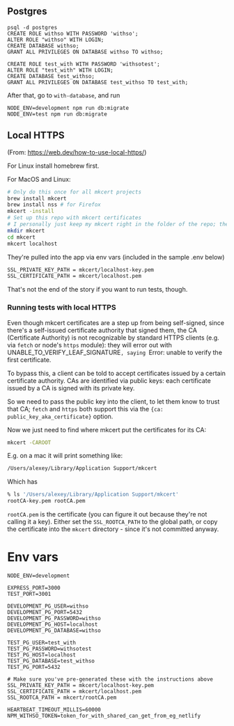 ## Postgres

```
psql -d postgres
CREATE ROLE withso WITH PASSWORD 'withso';
ALTER ROLE "withso" WITH LOGIN;
CREATE DATABASE withso;
GRANT ALL PRIVILEGES ON DATABASE withso TO withso;

CREATE ROLE test_with WITH PASSWORD 'withsotest';
ALTER ROLE "test_with" WITH LOGIN;
CREATE DATABASE test_withso;
GRANT ALL PRIVILEGES ON DATABASE test_withso TO test_with;
```

After that, go to `with-database`, and run

```
NODE_ENV=development npm run db:migrate
NODE_ENV=test npm run db:migrate
```

## Local HTTPS

(From: https://web.dev/how-to-use-local-https/)

For Linux install homebrew first.

For MacOS and Linux:

```bash
# Only do this once for all mkcert projects
brew install mkcert
brew install nss # for Firefox
mkcert -install
# Set up this repo with mkcert certificates
# I personally just keep my mkcert right in the folder of the repo; the folder is already gitignored ~ Alexey
mkdir mkcert
cd mkcert
mkcert localhost
```

They're pulled into the app via env vars (included in the sample .env below)

```bash
SSL_PRIVATE_KEY_PATH = mkcert/localhost-key.pem
SSL_CERTIFICATE_PATH = mkcert/localhost.pem
```

That's not the end of the story if you want to run tests, though.

### Running tests with local HTTPS
Even though mkcert certificates are a step up from being self-signed, since there's a self-issued certificate authority that signed them, the CA (Certificate Authority) is not recognizable by standard HTTPS clients (e.g. via `fetch` or node's `https` module): they will error out with UNABLE_TO_VERIFY_LEAF_SIGNATURE`, saying `Error: unable to verify the first certificate.

To bypass this, a client can be told to accept certificates issued by a certain certificate authority. CAs are identified via public keys: each certificate issued by a CA is signed with its private key.

So we need to pass the public key into the client, to let them know to trust that CA; `fetch` and `https` both support this via the `{ca: public_key_aka_certificate}` option.

Now we just need to find where mkcert put the certificates for its CA:
```bash
mkcert -CAROOT
```

E.g. on a mac it will print something like:
```bash
/Users/alexey/Library/Application Support/mkcert
```
Which has
```bash
% ls '/Users/alexey/Library/Application Support/mkcert'
rootCA-key.pem rootCA.pem
```

`rootCA.pem` is the certificate (you can figure it out because they're not calling it a key). Either set the `SSL_ROOTCA_PATH` to the global path, or copy the certificate into the `mkcert` directory - since it's not committed anyway.

# Env vars
```
NODE_ENV=development

EXPRESS_PORT=3000
TEST_PORT=3001

DEVELOPMENT_PG_USER=withso
DEVELOPMENT_PG_PORT=5432
DEVELOPMENT_PG_PASSWORD=withso
DEVELOPMENT_PG_HOST=localhost
DEVELOPMENT_PG_DATABASE=withso

TEST_PG_USER=test_with
TEST_PG_PASSWORD=withsotest
TEST_PG_HOST=localhost
TEST_PG_DATABASE=test_withso
TEST_PG_PORT=5432

# Make sure you've pre-generated these with the instructions above
SSL_PRIVATE_KEY_PATH = mkcert/localhost-key.pem
SSL_CERTIFICATE_PATH = mkcert/localhost.pem
SSL_ROOTCA_PATH = mkcert/rootCA.pem

HEARTBEAT_TIMEOUT_MILLIS=60000
NPM_WITHSO_TOKEN=token_for_with_shared_can_get_from_eg_netlify
```
